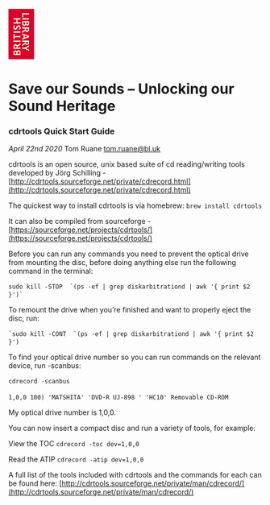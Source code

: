 ![British Library Logo](./assets/BL_Logo_RGB_100pixels_high.jpg)
# Save our Sounds – Unlocking our Sound Heritage
 ### cdrtools Quick Start Guide
_April 22nd 2020_
Tom Ruane
tom.ruane@bl.uk

cdrtools is an open source, unix based suite of cd reading/writing tools developed by Jörg Schilling -  [http://cdrtools.sourceforge.net/private/cdrecord.html](http://cdrtools.sourceforge.net/private/cdrecord.html)

The quickest way to install cdrtools is via homebrew: `brew install cdrtools`

It can also be compiled from sourceforge -  [https://sourceforge.net/projects/cdrtools/](https://sourceforge.net/projects/cdrtools/)

Before you can run any commands you need to prevent the optical drive from mounting the disc, before doing anything else run the following command in the terminal:

    sudo kill -STOP  `(ps -ef | grep diskarbitrationd | awk '{ print $2 }')`

To remount the drive when you’re finished and want to properly eject the disc, run:

    `sudo kill -CONT  `(ps -ef | grep diskarbitrationd | awk '{ print $2 }')

To find your optical drive number so you can run commands on the relevant device, run -scanbus:

    cdrecord -scanbus
    
    1,0,0 100) 'MATSHITA' 'DVD-R UJ-898 ' 'HC10' Removable CD-ROM

My optical drive number is 1,0,0.

You can now insert a compact disc and run a variety of tools, for example:

View the TOC `cdrecord -toc dev=1,0,0`

Read the ATIP `cdrecord -atip dev=1,0,0`

A full list of the tools included with cdrtools and the commands for each can be found here:  [http://cdrtools.sourceforge.net/private/man/cdrecord/](http://cdrtools.sourceforge.net/private/man/cdrecord/)
